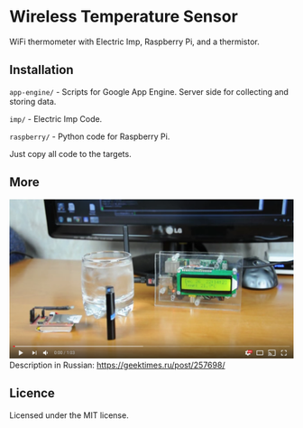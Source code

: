 # Wireless Temperature Sensor

WiFi thermometer with Electric Imp, Raspberry Pi, and a thermistor.

## Installation
`app-engine/` - Scripts for Google App Engine. Server side for collecting and storing data.

`imp/` - Electric Imp Code.

`raspberry/` - Python code for Raspberry Pi. 

Just copy all code to the targets.


## More
[![Electric Imp - WiFi thermometer](misc/youtube_preview.png)](https://www.youtube.com/watch?v=9VXV8oFREfw)
Description in Russian: https://geektimes.ru/post/257698/

## Licence
Licensed under the MIT license.
